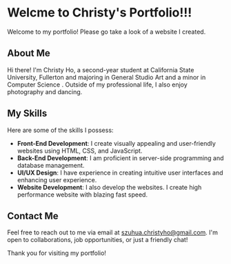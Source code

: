 # Welcme to Christy's Portfolio!!!

Welcome to my portfolio! Please go take a look of a website I created.

## About Me

Hi there! I'm Christy Ho, a second-year student at California State University, Fullerton and majoring in General Studio Art and a minor in Computer Science . Outside of my professional life, I also enjoy photography and dancing.

## My Skills

Here are some of the skills I possess:

- **Front-End Development**: I create visually appealing and user-friendly websites using HTML, CSS, and JavaScript.
- **Back-End Development**: I am proficient in server-side programming and database management.
- **UI/UX Design**: I have experience in creating intuitive user interfaces and enhancing user experience.
- **Website Development**: I also develop the websites. I create high performance website with blazing fast speed.

## Contact Me

Feel free to reach out to me via email at szuhua.christyho@gmail.com. I'm open to collaborations, job opportunities, or just a friendly chat!

Thank you for visiting my portfolio!
